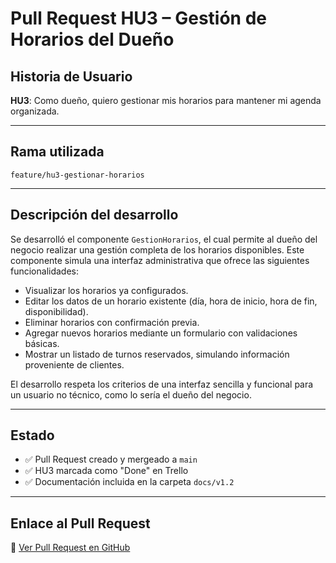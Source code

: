 # Pull Request HU3 – Gestión de Horarios del Dueño

## Historia de Usuario
**HU3**: Como dueño, quiero gestionar mis horarios para mantener mi agenda organizada.

---

## Rama utilizada
`feature/hu3-gestionar-horarios`

---

## Descripción del desarrollo

Se desarrolló el componente `GestionHorarios`, el cual permite al dueño del negocio realizar una gestión completa de los horarios disponibles. Este componente simula una interfaz administrativa que ofrece las siguientes funcionalidades:

- Visualizar los horarios ya configurados.
- Editar los datos de un horario existente (día, hora de inicio, hora de fin, disponibilidad).
- Eliminar horarios con confirmación previa.
- Agregar nuevos horarios mediante un formulario con validaciones básicas.
- Mostrar un listado de turnos reservados, simulando información proveniente de clientes.

El desarrollo respeta los criterios de una interfaz sencilla y funcional para un usuario no técnico, como lo sería el dueño del negocio.

---

## Estado
- ✅ Pull Request creado y mergeado a `main`
- ✅ HU3 marcada como "Done" en Trello
- ✅ Documentación incluida en la carpeta `docs/v1.2`

---

## Enlace al Pull Request
🔗 [Ver Pull Request en GitHub](https://github.com/R-oyo/parcial-2-ap-acn5av-Fernandez-Royo/pull/3)  
